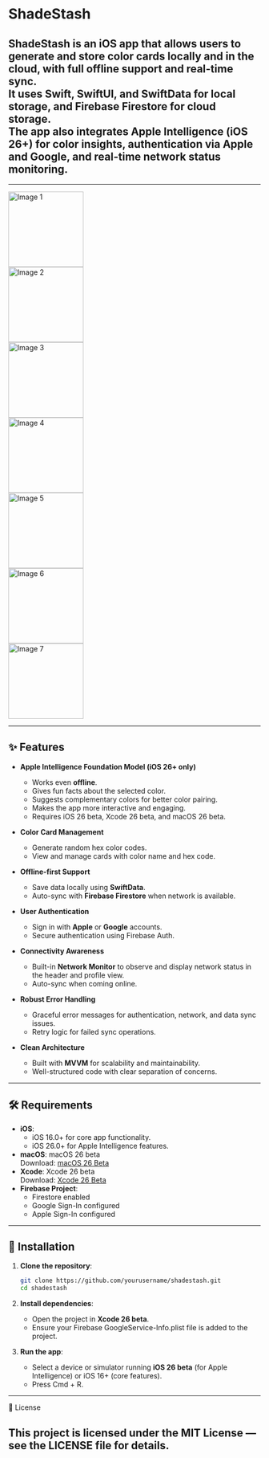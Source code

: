 # ShadeStash

ShadeStash is an iOS app that allows users to generate and store color cards locally and in the cloud, with full offline support and real-time sync.  
It uses **Swift**, **SwiftUI**, and **SwiftData** for local storage, and **Firebase Firestore** for cloud storage.  
The app also integrates **Apple Intelligence** (iOS 26+) for color insights, authentication via **Apple** and **Google**, and real-time network status monitoring.
---
---
<img src="https://drive.google.com/uc?export=view&id=1htxZav1grxjbW_ztZRlnf2g0g_fIGtsr" alt="Image 1" width="150"/><br/>
<img src="https://drive.google.com/uc?export=view&id=1o8CHeVzsHqMlABYO249fZwrR11bX2z2N" alt="Image 2" width="150"/><br/>
<img src="https://drive.google.com/uc?export=view&id=1o8CHeVzsHqMlABYO249fZwrR11bX2z2N" alt="Image 3" width="150"/><br/>
<img src="https://drive.google.com/uc?export=view&id=1cPRWm0OVJcnl0JQEQIRtexK-0ij-1dIS" alt="Image 4" width="150"/><br/>
<img src="https://drive.google.com/uc?export=view&id=1K6vAreXUeB3KO5tcKQs8YLcBq5z3t8be" alt="Image 5" width="150"/><br/>
<img src="https://drive.google.com/uc?export=view&id=1q3rf-hU8Y7doZktyS5bOSNhamCIAcA8t" alt="Image 6" width="150"/><br/>
<img src="https://drive.google.com/uc?export=view&id=1nGA9qXfG5VlCHm1qC7RMSjui_LuGQ3Ne" alt="Image 7" width="150"/><br/>

---

## ✨ Features

- **Apple Intelligence Foundation Model (iOS 26+ only)**
  - Works even **offline**.
  - Gives fun facts about the selected color.
  - Suggests complementary colors for better color pairing.
  - Makes the app more interactive and engaging.
  - Requires iOS 26 beta, Xcode 26 beta, and macOS 26 beta.

- **Color Card Management**
  - Generate random hex color codes.
  - View and manage cards with color name and hex code.

- **Offline-first Support**
  - Save data locally using **SwiftData**.
  - Auto-sync with **Firebase Firestore** when network is available.

- **User Authentication**
  - Sign in with **Apple** or **Google** accounts.
  - Secure authentication using Firebase Auth.

- **Connectivity Awareness**
  - Built-in **Network Monitor** to observe and display network status in the header and profile view.
  - Auto-sync when coming online.

- **Robust Error Handling**
  - Graceful error messages for authentication, network, and data sync issues.
  - Retry logic for failed sync operations.

- **Clean Architecture**
  - Built with **MVVM** for scalability and maintainability.
  - Well-structured code with clear separation of concerns.

---

## 🛠 Requirements

- **iOS**:  
  - iOS 16.0+ for core app functionality.  
  - iOS 26.0+ for Apple Intelligence features.
- **macOS**: macOS 26 beta  
  Download: [macOS 26 Beta](https://developer.apple.com/download/#ios-restore-images-ipad-new)
- **Xcode**: Xcode 26 beta  
  Download: [Xcode 26 Beta](https://developer.apple.com/download/applications/)
- **Firebase Project**:
  - Firestore enabled
  - Google Sign-In configured
  - Apple Sign-In configured

---

## 🚀 Installation

1. **Clone the repository**:
   ```bash
   git clone https://github.com/yourusername/shadestash.git
   cd shadestash
   ```

2. **Install dependencies**:
   - Open the project in **Xcode 26 beta**.
   - Ensure your Firebase GoogleService-Info.plist file is added to the project.

3. **Run the app**:
   - Select a device or simulator running **iOS 26 beta** (for Apple Intelligence) or iOS 16+ (core features).
   - Press Cmd + R.

---
📜 License

This project is licensed under the MIT License — see the LICENSE file for details.
---
